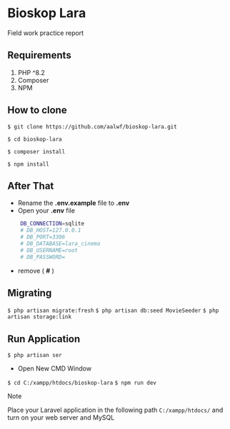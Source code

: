 # Bioskop Lara

Field work practice report

## Requirements

1. PHP ^8.2
2. Composer
3. NPM

## How to clone

`$ git clone https://github.com/aalwf/bioskop-lara.git`

`$ cd bioskop-lara`

`$ composer install`

`$ npm install`

## After That

-   Rename the **.env.example** file to **.env**
-   Open your **.env** file

```bash
    DB_CONNECTION=sqlite
    # DB_HOST=127.0.0.1
    # DB_PORT=3306
    # DB_DATABASE=lara_cinema
    # DB_USERNAME=root
    # DB_PASSWORD=
```

-   remove ( **#** )

## Migrating

`$ php artisan migrate:fresh`
`$ php artisan db:seed MovieSeeder`
`$ php artisan storage:link`

## Run Application

`$ php artisan ser`

-   Open New CMD Window

`$ cd C:/xampp/htdocs/bioskop-lara`
`$ npm run dev`

> [!NOTE]
> Place your Laravel application in the following path `C:/xampp/htdocs/` and turn on your web server and MySQL
